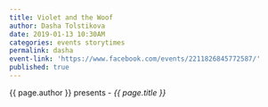```yaml
---
title: Violet and the Woof
author: Dasha Tolstikova
date: 2019-01-13 10:30AM
categories: events storytimes
permalink: dasha
event-link: 'https://www.facebook.com/events/2211826845772587/'
published: true
---
```

{{ page.author }} presents - *{{ page.title }}*
